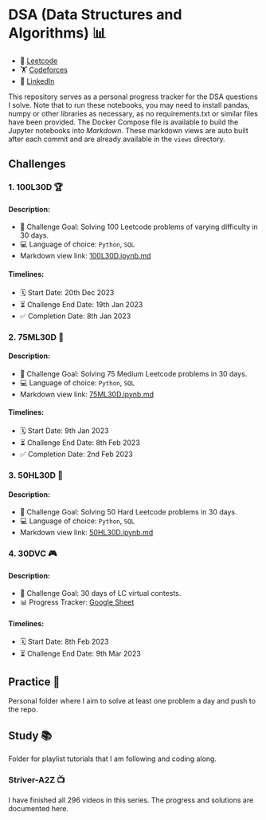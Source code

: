 # DSA (Data Structures and Algorithms) 📊
- 🚀 [Leetcode](https://leetcode.com/infinage/)
- 🏋️  [Codeforces](https://codeforces.com/profile/infinage)
- 💼 [LinkedIn](https://www.linkedin.com/in/naresh-jagadeesan/)

This repository serves as a personal progress tracker for the DSA questions I solve. Note that to run these notebooks, you may need to install pandas, numpy or other libraries as necessary, as no requirements.txt or similar files have been provided. The Docker Compose file is available to build the Jupyter notebooks into _Markdown_. These markdown views are auto built after each commit and are already available in the `views` directory.

## Challenges
### 1. 100L30D 🏆

#### Description:
- 🎯 Challenge Goal: Solving 100 Leetcode problems of varying difficulty in 30 days.
- 💻 Language of choice: `Python`, `SQL`
- Markdown view link: [100L30D.ipynb.md](https://github.com/Infinage/DSA/blob/main/views/challenges/leetcode/100L30D.ipynb.md)

#### Timelines:
- 🗓️ Start Date: 20th Dec 2023
- ⏳ Challenge End Date: 19th Jan 2023
- ✅ Completion Date: 8th Jan 2023

### 2. 75ML30D 💪

#### Description:
- 🎯 Challenge Goal: Solving 75 Medium Leetcode problems in 30 days.
- 💻 Language of choice: `Python`, `SQL`
- Markdown view link: [75ML30D.ipynb.md](https://github.com/Infinage/leetcode/blob/main/views/challenges/leetcode/75ML30D.ipynb.md)

#### Timelines:
- 🗓️ Start Date: 9th Jan 2023
- ⏳ Challenge End Date: 8th Feb 2023
- ✅ Completion Date: 2nd Feb 2023

### 3. 50HL30D 🧠

#### Description:
- 🎯 Challenge Goal: Solving 50 Hard Leetcode problems in 30 days.
- 💻 Language of choice: `Python`, `SQL`
- Markdown view link: [50HL30D.ipynb.md](https://github.com/Infinage/leetcode/blob/main/views/challenges/leetcode/50HL30D.ipynb.md)

### 4. 30DVC 🎮

#### Description:
- 🎯 Challenge Goal: 30 days of LC virtual contests.
- 📊 Progress Tracker: [Google Sheet](https://docs.google.com/spreadsheets/d/1LPVRQ14jNMgrUUDLZAv9CjpDeEUsGqqFz41HxiyY6vE/edit?usp=sharing)

#### Timelines:
- 🗓️ Start Date: 8th Feb 2023
- ⏳ Challenge End Date: 9th Mar 2023

## Practice 📝
Personal folder where I aim to solve at least one problem a day and push to the repo.

## Study 📚
Folder for playlist tutorials that I am following and coding along.

### Striver-A2Z 📺
I have finished all 296 videos in this series. The progress and solutions are documented here.
